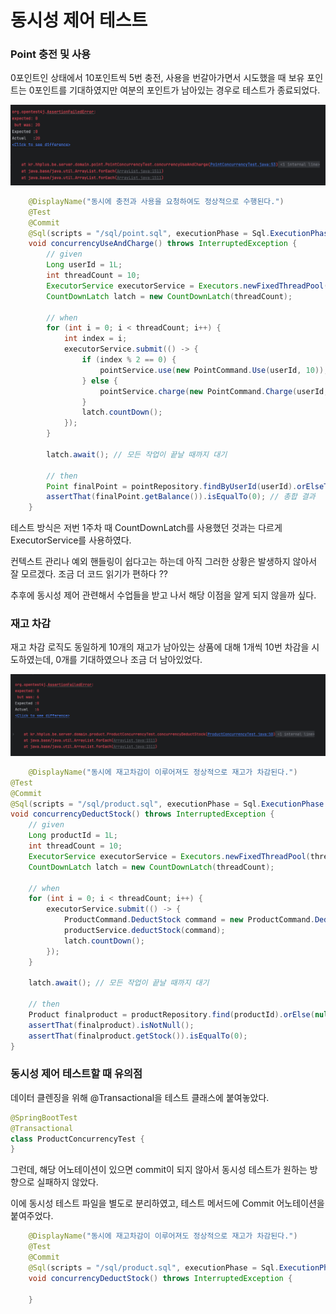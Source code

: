 # 동시성 제어 테스트

### Point 충전 및 사용

0포인트인 상태에서 10포인트씩 5번 충전, 사용을 번갈아가면서 시도했을 때 보유 포인트는 0포인트를 기대하였지만 여분의 포인트가 남아있는 경우로 테스트가 종료되었다.

![point_concurrency.png](img/point_concurrency.png)

```java
    @DisplayName("동시에 충전과 사용을 요청하여도 정상적으로 수행된다.")
    @Test
    @Commit
    @Sql(scripts = "/sql/point.sql", executionPhase = Sql.ExecutionPhase.BEFORE_TEST_METHOD)
    void concurrencyUseAndCharge() throws InterruptedException {
        // given
        Long userId = 1L;
        int threadCount = 10;
        ExecutorService executorService = Executors.newFixedThreadPool(threadCount);
        CountDownLatch latch = new CountDownLatch(threadCount);

        // when
        for (int i = 0; i < threadCount; i++) {
            int index = i;
            executorService.submit(() -> {
                if (index % 2 == 0) {
                    pointService.use(new PointCommand.Use(userId, 10));
                } else {
                    pointService.charge(new PointCommand.Charge(userId, 10));
                }
                latch.countDown();
            });
        }

        latch.await(); // 모든 작업이 끝날 때까지 대기

        // then
        Point finalPoint = pointRepository.findByUserId(userId).orElseThrow();
        assertThat(finalPoint.getBalance()).isEqualTo(0); // 총합 결과
    }
```

테스트 방식은 저번 1주차 때 CountDownLatch를 사용했던 것과는 다르게 ExecutorService를 사용하였다. 

컨텍스트 관리나 예외 핸들링이 쉽다고는 하는데 아직 그러한 상황은 발생하지 않아서 잘 모르겠다. 조금 더 코드 읽기가 편하다 ??

추후에 동시성 제어 관련해서 수업들을 받고 나서 해당 이점을 알게 되지 않을까 싶다.

### 재고 차감

재고 차감 로직도 동일하게 10개의 재고가 남아있는 상품에 대해 1개씩 10번 차감을 시도하였는데, 0개를 기대하였으나 조금 더 남아있었다.

![product_concurrency.png](img/product_concurrency.png)

```java
    @DisplayName("동시에 재고차감이 이루어져도 정상적으로 재고가 차감된다.")
@Test
@Commit
@Sql(scripts = "/sql/product.sql", executionPhase = Sql.ExecutionPhase.BEFORE_TEST_METHOD)
void concurrencyDeductStock() throws InterruptedException {
    // given
    Long productId = 1L;
    int threadCount = 10;
    ExecutorService executorService = Executors.newFixedThreadPool(threadCount);
    CountDownLatch latch = new CountDownLatch(threadCount);

    // when
    for (int i = 0; i < threadCount; i++) {
        executorService.submit(() -> {
            ProductCommand.DeductStock command = new ProductCommand.DeductStock(productId, 1);
            productService.deductStock(command);
            latch.countDown();
        });
    }

    latch.await(); // 모든 작업이 끝날 때까지 대기

    // then
    Product finalproduct = productRepository.find(productId).orElse(null);
    assertThat(finalproduct).isNotNull();
    assertThat(finalproduct.getStock()).isEqualTo(0);
}
```

### 동시성 제어 테스트할 때 유의점

데이터 클렌징을 위해 @Transactional을 테스트 클래스에 붙여놓았다.

```java
@SpringBootTest
@Transactional
class ProductConcurrencyTest {
}
```

그런데, 해당 어노테이션이 있으면 commit이 되지 않아서 동시성 테스트가 원하는 방향으로 실패하지 않았다.

이에 동시성 테스트 파일을 별도로 분리하였고, 테스트 메서드에 Commit 어노테이션을 붙여주었다.

```java
    @DisplayName("동시에 재고차감이 이루어져도 정상적으로 재고가 차감된다.")
    @Test
    @Commit
    @Sql(scripts = "/sql/product.sql", executionPhase = Sql.ExecutionPhase.BEFORE_TEST_METHOD)
    void concurrencyDeductStock() throws InterruptedException {

    }
```